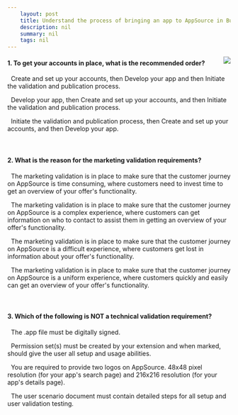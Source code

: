 ```yaml
---
    layout: post
    title: Understand the process of bringing an app to AppSource in Business Central  
    description: nil
    summary: nil
    tags: nil
---
```



 <a target="_blank" href="https://docs.microsoft.com/en-us/learn/modules/bring-app-appsource/5-check/"><i class="fas fa-external-link-alt"></i> </a>
 <img align="right" src="https://docs.microsoft.com/en-us/learn/achievements/bring-app-appsource.svg">
####  1. To get your accounts in place, what is the recommended order?


<i class='fas fa-check-square' style='color: Dodgerblue;'></i> &nbsp;&nbsp;Create and set up your accounts, then Develop your app and then Initiate the validation and publication process.

<i class='far fa-square'></i> &nbsp;&nbsp;Develop your app, then Create and set up your accounts, and then Initiate the validation and publication process.

<i class='far fa-square'></i> &nbsp;&nbsp;Initiate the validation and publication process, then Create and set up your accounts, and then Develop your app.
<br />
<br />
<br />

####  2. What is the reason for the marketing validation requirements?


<i class='far fa-square'></i> &nbsp;&nbsp;The marketing validation is in place to make sure that the customer journey on AppSource is time consuming, where customers need to invest time to get an overview of your offer's functionality.

<i class='far fa-square'></i> &nbsp;&nbsp;The marketing validation is in place to make sure that the customer journey on AppSource is a complex experience, where customers can get information on who to contact to assist them in getting an overview of your offer's functionality.

<i class='far fa-square'></i> &nbsp;&nbsp;The marketing validation is in place to make sure that the customer journey on AppSource is a difficult experience, where customers get lost in information about your offer's functionality.

<i class='fas fa-check-square' style='color: Dodgerblue;'></i> &nbsp;&nbsp;The marketing validation is in place to make sure that the customer journey on AppSource is a uniform experience, where customers quickly and easily can get an overview of your offer's functionality.
<br />
<br />
<br />

####  3. Which of the following is NOT a technical validation requirement?


<i class='far fa-square'></i> &nbsp;&nbsp;The .app file must be digitally signed.

<i class='far fa-square'></i> &nbsp;&nbsp;Permission set(s) must be created by your extension and when marked, should give the user all setup and usage abilities.

<i class='fas fa-check-square' style='color: Dodgerblue;'></i> &nbsp;&nbsp;You are required to provide two logos on AppSource. 48x48 pixel resolution (for your app's search page) and 216x216 resolution (for your app's details page).

<i class='far fa-square'></i> &nbsp;&nbsp;The user scenario document must contain detailed steps for all setup and user validation testing.
<br />
<br />
<br />
